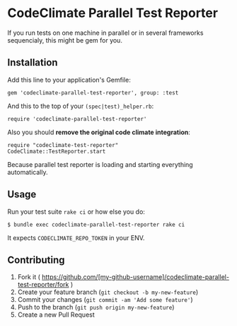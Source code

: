 # CodeClimate Parallel Test Reporter

If you run tests on one machine in parallel or in several frameworks sequencialy, this might be gem for you.

## Installation

Add this line to your application's Gemfile:

    gem 'codeclimate-parallel-test-reporter', group: :test
    
And this to the top of your `(spec|test)_helper.rb`:

    require 'codeclimate-parallel-test-reporter'

Also you should **remove the original code climate integration**:

    require "codeclimate-test-reporter"
    CodeClimate::TestReporter.start


Because parallel test reporter is loading and starting everything automatically.

## Usage

Run your test suite `rake ci` or how else you do:

    $ bundle exec codeclimate-parallel-test-reporter rake ci

It expects `CODECLIMATE_REPO_TOKEN` in your ENV.

## Contributing

1. Fork it ( https://github.com/[my-github-username]/codeclimate-parallel-test-reporter/fork )
2. Create your feature branch (`git checkout -b my-new-feature`)
3. Commit your changes (`git commit -am 'Add some feature'`)
4. Push to the branch (`git push origin my-new-feature`)
5. Create a new Pull Request
